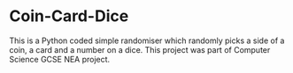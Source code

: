 # Coin-Card-Dice
This is a Python coded simple randomiser which randomly picks a side of a coin, a card and a number on a dice. This project was part of Computer Science GCSE NEA project.
